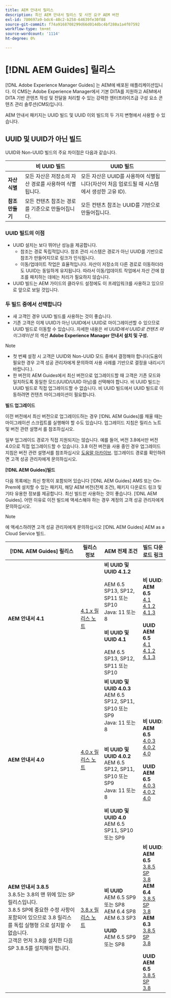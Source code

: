 ```yaml
---
title: AEM 안내서 릴리스
description: 최신 AEM 안내서 릴리스 및 사전 요구 AEM 버전
exl-id: 780697a9-bdc6-40c2-b258-64639fe30f88
source-git-commit: f74a9168708299d66d014dbc4bf280a1a4f07592
workflow-type: tm+mt
source-wordcount: '1114'
ht-degree: 0%

---
```


# [!DNL AEM Guides] 릴리스

[!DNL Adobe Experience Manager Guides] 는 AEM에 배포된 애플리케이션입니다. 이 CMS는 Adobe Experience Manager에서 기본 DITA를 지원하고 AEM에서 DITA 기반 콘텐츠 작성 및 전달을 처리할 수 있는 강력한 엔터프라이즈급 구성 요소 콘텐츠 관리 솔루션(CMS)입니다.

AEM 안내서 패키지는 UUID 빌드 및 UUID 이외 빌드의 두 가지 변형에서 사용할 수 있습니다.

## UUID 및 UUID가 아닌 빌드

UUID와 Non-UUID 빌드의 주요 차이점은 다음과 같습니다.

|  | 비 UUID 빌드 | UUID 빌드 |
|---|---|---|
| **자산 식별** | 모든 자산은 저장소의 자산 경로를 사용하여 식별됩니다. | 모든 자산은 UUID를 사용하여 식별됩니다(자산이 처음 업로드될 때 시스템에서 생성한 고유 ID). |
| **참조 만들기** | 모든 컨텐츠 참조는 경로를 기준으로 만들어집니다. | 모든 컨텐츠 참조는 UUID를 기반으로 만들어집니다. |

### UUID 빌드의 이점

* UUID 설치는 보다 뛰어난 성능을 제공합니다.
   * 참조는 경로 독립적입니다. 참조 관리 시스템은 경로가 아닌 UUID를 기반으로 참조가 만들어지므로 링크가 인식됩니다.
   * 이동/업데이트 작업은 효율적입니다. 자산이 저장소의 다른 경로로 이동하더라도 UUID는 동일하게 유지됩니다. 따라서 이동/업데이트 작업에서 자산 간에 참조를 패치하는 데에는 처리가 필요하지 않습니다.
* UUID 빌드는 AEM 가이드의 클라우드 설정에도 이 프레임워크를 사용하고 있으므로 앞으로 보일 것입니다.


### 두 빌드 중에서 선택합니다

* 새 고객인 경우 UUID 빌드를 사용하는 것이 좋습니다.
* 기존 고객은 이제 UUID가 아닌 UUID에서 UUID로 마이그레이션할 수 있으므로 UUID 빌드로 이동할 수 있습니다. 자세한 내용은 *비 UUID에서 UUID로 컨텐츠 마이그레이션* 의 섹션 **Adobe Experience Manager 안내서 설치 및 구성.**

>[!NOTE]
>
>* 첫 번째 설정 시 고객은 UUID와 Non-UUID 모드 중에서 결정해야 합니다(도움이 필요한 경우 고객 성공 관리자에게 문의하여 사용 사례를 기반으로 결정을 내리시기 바랍니다.).
>* 한 버전의 AEM Guides에서 최신 버전으로 업그레이드할 때 고객은 기존 모드와 일치하도록 동일한 모드(UUID/UUID 아님)를 선택해야 합니다. 비 UUID 빌드는 UUID 빌드로 직접 업그레이드할 수 없습니다. 비 UUID 빌드에서 UUID 빌드로 이동하려면 컨텐츠 마이그레이션이 필요합니다.


**빌드 업그레이드**

이전 버전에서 최신 버전으로 업그레이드하는 경우 [!DNL AEM Guides]를 채울 때는 마이그레이션 스크립트를 실행해야 할 수도 있습니다. 업그레이드 지침은 릴리스 노트 및 버전 관련 설명서 를 참조하십시오.

일부 업그레이드 경로가 직접 지원되지는 않습니다. 예를 들어, 버전 3.8에서만 버전 4.0으로 직접 업그레이드할 수 있습니다. 3.8 이전 버전을 사용 중인 경우 업그레이드 지침은 버전 관련 설명서를 참조하십시오 [도움말 아카이브](https://helpx.adobe.com/xml-documentation-for-experience-manager/archive.html).
업그레이드 경로를 확인하려면 고객 성공 관리자에게 문의하십시오.

**[!DNL AEM Guides]빌드**

다음 목록에는 최신 항목이 포함되어 있습니다 [!DNL AEM Guides] AMS 또는 On-Prem에 설치할 수 있는 패키지, 해당 AEM 버전(전제 조건), 패키지 다운로드 링크 및 기타 유용한 정보를 제공합니다. 최신 빌드만 사용하는 것이 좋습니다. [!DNL AEM Guides]. 어떤 이유로 이전 빌드에 액세스해야 하는 경우 계정의 고객 성공 관리자에게 문의하십시오.

>[!NOTE]
>
>에 액세스하려면 고객 성공 관리자에게 문의하십시오 [!DNL AEM Guides] AEM as a Cloud Service 빌드.

| [!DNL AEM Guides] 릴리스 | 릴리스 정보 | AEM 전제 조건 | 빌드 다운로드 링크 |
|---|---|---|---|
| **AEM 안내서 4.1** | [4.1.x 릴리스 노트](https://experienceleague.adobe.com/docs/experience-manager-guides-learn/tutorials/release-info/release-notes/on-prem-release-notes/release-notes-4.1.html) | **비 UUID 및 UUID 4.1.2**<br><br> AEM 6.5 SP13, SP12, SP11 또는 SP10 <br>Java: 11 또는 8 <br><br>**비 UUID 및 UUID 4.1**<br><br> AEM 6.5 SP13, SP12, SP11 또는 SP10 | **비 UUID**: <br> **AEM 6.5** <br>[4.1](https://experience.adobe.com/#/downloads/content/software-distribution/en/aem.html?package=%2Fcontent%2Fsoftware-distribution%2Fen%2Fdetails.html%2Fcontent%2Fdam%2Faem%2Fpublic%2Faemdox%2F4-1%2F4-1-non-uuid%2Fcom.adobe.fmdita-6.5-4.1.159.zip)<br>[4.1.2](https://experience.adobe.com/#/downloads/content/software-distribution/en/aem.html?package=%2Fcontent%2Fsoftware-distribution%2Fen%2Fdetails.html%2Fcontent%2Fdam%2Faem%2Fpublic%2Faemdox%2F4-1-2%2F4-1-2-non-uuid%2Fcom.adobe.fmdita-6.5-sp-4.1.2.11.zip)<br>[4.1.3](https://experience.adobe.com/#/downloads/content/software-distribution/en/aem.html?package=%2Fcontent%2Fsoftware-distribution%2Fen%2Fdetails.html%2Fcontent%2Fdam%2Faem%2Fpublic%2Faemdox%2F4-1-3%2F4-1-3-non-uuid%2Fcom.adobe.fmdita-6.5-sp-4.1.3.2.zip)<br><br> **UUID** <br>**AEM 6.5** <br>[4.1](https://experience.adobe.com/#/downloads/content/software-distribution/en/aem.html?package=%2Fcontent%2Fsoftware-distribution%2Fen%2Fdetails.html%2Fcontent%2Fdam%2Faem%2Fpublic%2Faemdox%2F4-1%2F4-1-uuid%2Fcom.adobe.fmdita-6.5-uuid-4.1.159.zip)<br>[4.1.2](https://experience.adobe.com/#/downloads/content/software-distribution/en/aem.html?package=%2Fcontent%2Fsoftware-distribution%2Fen%2Fdetails.html%2Fcontent%2Fdam%2Faem%2Fpublic%2Faemdox%2F4-1-2%2F4-1-2-uuid%2Fcom.adobe.fmdita.uuid-6.5-sp-4.1.2.11.zip)<br>[4.1.3](https://experience.adobe.com/#/downloads/content/software-distribution/en/aem.html?package=%2Fcontent%2Fsoftware-distribution%2Fen%2Fdetails.html%2Fcontent%2Fdam%2Faem%2Fpublic%2Faemdox%2F4-1-3%2F4-1-3-uuid%2Fcom.adobe.fmdita.uuid-6.5-sp-4.1.3.2.zip) |
| **AEM 안내서 4.0** | [4.0.x 릴리스 노트](https://helpx.adobe.com/xml-documentation-for-experience-manager/release-note/release-notes-xml-documentation-solution-4-0.html) | **비 UUID 및 UUID 4.0.3**<br> AEM 6.5 SP12, SP11, SP10 또는 SP9 <br>Java: 11 또는 8 <br><br> <br>**비 UUID 및 UUID 4.0.2** <br> AEM 6.5 SP12, SP11, SP10 또는 SP9 <br>Java: 11 또는 8 <br><br> **비 UUID 및 UUID 4.0** <br> AEM 6.5 SP11, SP10 또는 SP9 | **비 UUID**: <br> **AEM 6.5** <br>[4.0.3](https://experience.adobe.com/#/downloads/content/software-distribution/en/aem.html?package=%2Fcontent%2Fsoftware-distribution%2Fen%2Fdetails.html%2Fcontent%2Fdam%2Faem%2Fpublic%2Faemdox%2F4-0-3%2F4-0-2-non-uuid%2Fcom.adobe.fmdita-6.5-hotfix-4.0.3.1.zip)<br>[4.0.2](https://experience.adobe.com/#/downloads/content/software-distribution/en/aem.html?package=%2Fcontent%2Fsoftware-distribution%2Fen%2Fdetails.html%2Fcontent%2Fdam%2Faem%2Fpublic%2Faemdox%2F4-0-2%2F4-0-2-non-uuid%2Fcom.adobe.fmdita-6.5-sp-4.0.2.10.zip)  <br> [4.0](https://experience.adobe.com/#/downloads/content/software-distribution/en/aem.html?package=/content/software-distribution/en/details.html/content/dam/aem/public/aemdox/4-0/4-0-non-uuid/com.adobe.fmdita-6.5-4.0.70.zip)  <br><br> **UUID** <br>**AEM 6.5**  <br>[4.0.3](https://experience.adobe.com/#/downloads/content/software-distribution/en/aem.html?package=%2Fcontent%2Fsoftware-distribution%2Fen%2Fdetails.html%2Fcontent%2Fdam%2Faem%2Fpublic%2Faemdox%2F4-0-3%2F4-0-3-uuid%2Fcom.adobe.fmdita.uuid-6.5-hotfix-4.0.3.1.zip) <br>[4.0.2](https://experience.adobe.com/#/downloads/content/software-distribution/en/aem.html?package=%2Fcontent%2Fsoftware-distribution%2Fen%2Fdetails.html%2Fcontent%2Fdam%2Faem%2Fpublic%2Faemdox%2F4-0-2%2F4-0-2-uuid%2Fcom.adobe.fmdita.uuid-6.5-sp-4.0.2.10.zip)<br> [4.0](https://experience.adobe.com/#/downloads/content/software-distribution/en/aem.html?package=/content/software-distribution/en/details.html/content/dam/aem/public/aemdox/4-0/4-0-uuid/com.adobe.fmdita-6.5-uuid-4.0.70.zip) |
| **AEM 안내서 3.8.5** <br> 3.8.5는 3.8의 맨 위에 있는 SP 릴리스입니다. <br>3.8.5 SP에 중요한 수정 사항이 포함되어 있으므로 3.8 릴리스를 독립 실행형 으로 설치할 수 없습니다. <br>고객은 먼저 3.8을 설치한 다음 SP 3.8.5를 설치해야 합니다. | [3.8.x 릴리스 노트](https://helpx.adobe.com/xml-documentation-for-experience-manager/release-note/release-notes-xml-documentation-solution-3-8.html) | **비 UUID** <br> AEM 6.5 SP9 또는 SP8 <br> AEM 6.4 SP8 <br> AEM 6.3 SP3 <br><br> **UUID** <br> AEM 6.5 SP9 또는 SP8 | **비 UUID**: <br> **AEM 6.5** <br> [3.8.5 SP](https://experience.adobe.com/#/downloads/content/software-distribution/en/aem.html?package=/content/software-distribution/en/details.html/content/dam/aem/public/aemdox/3-8-5/com.adobe.fmdita-6.5-hotfix-3.8.5.2.zip) <br>[3.8](https://experience.adobe.com/#/downloads/content/software-distribution/en/aem.html?package=/content/software-distribution/en/details.html/content/dam/aem/public/aemdox/3-8/com.adobe.fmdita-6.5-3.8.166.zip)<br> **AEM 6.4** <br> [3.8.5 SP](https://experience.adobe.com/#/downloads/content/software-distribution/en/aem.html?package=/content/software-distribution/en/details.html/content/dam/aem/public/aemdox/3-8-5/com.adobe.fmdita-6.4-hotfix-3.8.5.1.zip) <br>[3.8](https://experience.adobe.com/#/downloads/content/software-distribution/en/aem.html?package=/content/software-distribution/en/details.html/content/dam/aem/public/aemdox/3-8/com.adobe.fmdita-6.4-3.8.166.zip) <br> **AEM 6.3** <br> [3.8.5 SP](https://experience.adobe.com/#/downloads/content/software-distribution/en/aem.html?package=/content/software-distribution/en/details.html/content/dam/aem/public/aemdox/3-8-5/com.adobe.fmdita-6.3-hotfix-3.8.5.1.zip) <br>[3.8](https://experience.adobe.com/#/downloads/content/software-distribution/en/aem.html?package=/content/software-distribution/en/details.html/content/dam/aem/public/aemdox/3-8/com.adobe.fmdita-6.3-3.8.166.zip) <br><br> **UUID** <br>**AEM 6.5** <br> [3.8.5 SP](https://experience.adobe.com/#/downloads/content/software-distribution/en/aem.html?package=/content/software-distribution/en/details.html/content/dam/aem/public/aemdox/3-8-5uuid/com.adobe.fmdita.uuid-6.5-hotfix-3.8.5.2.zip) <br> [3.8](https://experience.adobe.com/#/downloads/content/software-distribution/en/aem.html?package=/content/software-distribution/en/details.html/content/dam/aem/public/aemdox/3-8uuid/com.adobe.fmdita.uuid-6.5-3.8.168.zip) |
